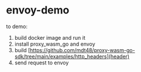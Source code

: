 # envoy-demo



to demo:
1) build docker image and run it 
2) install proxy_wasm_go and envoy
3) build [https://github.com/mdt48/proxy-wasm-go-sdk/tree/main/examples/http_headers](header)
4) send request to envoy
